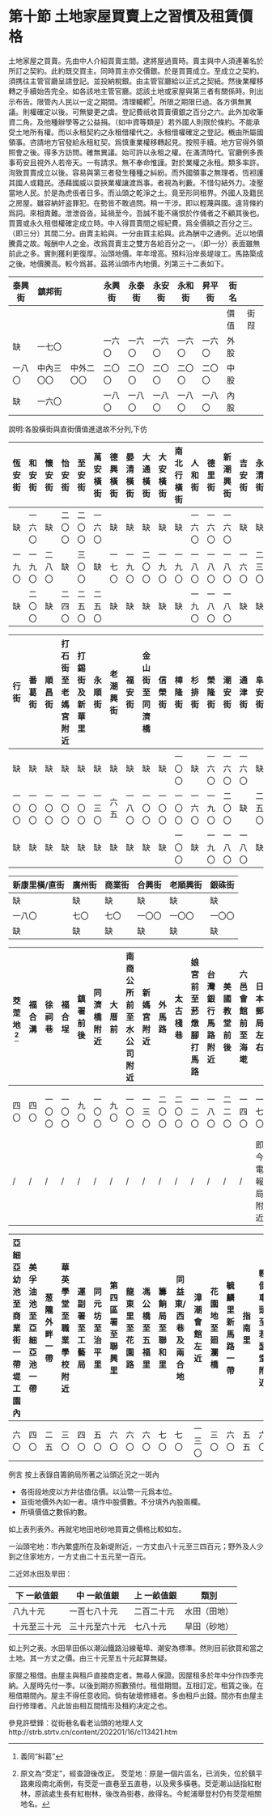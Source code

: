 # 第十節    土地家屋買賣上之習慣及租賃價格

土地家屋之買賣。先由中人介紹買賣主間。逮將屋過賣時。賣主與中人須連署名於所訂之契約。此約既交買主。同時買主亦交價銀。於是買賣成立。至成立之契約。須携往主管官廳呈請登記。並投納稅銀。由主管官廳給以正式之契紙。然後業權移轉之手續始告完全。如各該地主管官廳。認該土地或家屋與第三者有關係時。則出示布告。限管內人民以一定之期間。清理轕轇[^1]。所限之期限已過。各方俱無異議。則權確定以後。可無變更之虞。登記費祇收買賣價銀之百分之六。此外加收筆資二角。及他種辦學等之公益捐。（如中資等類是）若外國人則限於條約。不能承受土地所有權。而以永租契約之永租借權代之。永租借權確定之登記。槪由所屬國領事。咨請地方官發給永租紅契。爲慎重業權移轉起見。按照手續。地方官得外領照會之後。得多方訪問。確無異議。始可許以永租之權。在滿清時代。官廳例多畏事苟安且視外人若帝天。一有請求。無不奉命惟謹。對於業權之永租。類多率許。洵致買賣成立以後。容易與第三者發生種種之糾紛。而外國領事之無理者。恆袒護其國人或籍民。憑藉國威以耍挾業權讓渡爲事。者視為利藪。不惜勾結外力。凌壓當地人民。於是為虎倀者日多。而汕頭之乾淨之土。竟至形同租界。外國人及籍民之房屋。雖容納奸盗罪犯。在勢皆不敢過問。稍一干涉。即以輕蔑與國。違背條約爲詞。來相責難。泄泄沓沓。延禍至今。吾誠不能不痛恨於作俑者之不顧其後也。買賣或永久租借權確定成立時。中人得買賣間之經紀費。爲全價額之百分之三。（即三分）其間二分。由賣主給與。一分由買主給與。此為酬中之通例。近以地價騰貴之故。報酬中人之金。改爲買賣主之雙方各給百分之一。（即一分）表面雖無前此之多。實則獲利更復厚。汕頭地價。年年增高。預料沿岸長堤竣工。馬路築成之後。地價騰高。較今爲甚。茲將汕頭市內地價。列第三十二表如下。

| 泰興街           |       鎮邦街           |      | 永興街     | 永泰街 | 永安街 | 永和街 | 昇平街 | 街名   |      |
|-----------------|-------------------|------------|------------|--------|--------|--------|--------|--------|------|
|               |                     |            |            |        |        |        |        | 價值   | 街叚 |
|    缺          |         一七〇             |      | 一六〇     | 一六〇 | 一六〇 | 一六〇 | 一六〇 |  外股  |      |
| 一八〇                             | 中內三〇〇 | 中外二〇〇 | 二〇〇 | 二〇〇 | 二〇〇 | 二〇〇 | 二〇〇 | 中股 |  |
|      缺            |      一六〇            |      | 一八〇     | 一八〇 | 一八〇 | 一八〇 | 一八〇 |  內股  |     ||

說明:各股橫街與直街價值進退故不分列,下仿

| 恆安街 | 和安街 | 懷安街 | 怡安街 | 至安街 | 萬安橫街 | 德興橫街 | 晏清橫街 | 大通橫街 | 大安橫街 | 南北行橫街 | 人和街 | 德里街 | 新潮興街 | 吉安街 | 永清街 | 打索街 | 棉安街 | 德安橫街 | 德安街 |
|--------|--------|--------|--------|--------|----------|----------|----------|----------|----------|------------|--------|--------|----------|--------|--------|--------|--------|----------|--------|
|    缺    | 一六〇 |   缺     | 二〇〇 | 二〇〇 | 一六〇   |    缺      |    缺      |   缺       |    缺      |     缺       | 一六〇 | 一六〇 | 一六〇   |    缺    |   缺     |    缺    | 一六〇 |   缺       |   缺     |
| 一九〇 | 一九〇 | 二八〇 |   缺     | 三〇〇 |     缺     | 一七〇   | 一九〇   | 二〇〇   | 一九〇   | 一九〇     | 一八〇 | 一八〇 | 一八〇   | 一六〇 | 二三〇 | 一六〇 |   缺     | 三〇〇   | 二五〇 |
|  缺      | 二〇〇 |   缺     | 二四〇 | 二五〇 | 二五〇   |    缺      |    缺      |       缺   |    缺      | 缺           | 一九〇 | 一八〇 | 一八〇   |    缺    |     缺   |     缺   | 一八〇 |         缺 |    缺    |

| 行街   | 番葛街 | 順昌街 | 打石街至老媽宮附近 | 打錫街及新華里 | 永順街 | 老潮興街 | 福安街 | 金山街至同濟橋 | 信榮街 | 樟隆街 | 杉排街 | 榮隆街 | 潮安街 | 通津街 | 阜安街 | 育善後街 | 育善前街 | 育善街 | 第一津街 |
|--------|--------|--------|--------------------|----------------|--------|----------|--------|----------------|--------|--------|--------|--------|--------|--------|--------|----------|----------|--------|----------|
|    缺    |    缺    | 缺       |     缺               |       缺         |   缺     |    缺      |  缺      |       缺         |   缺     | 一〇〇 |   缺     | 一六〇 | 一六〇 | 一六〇 |     缺   |  缺        |   缺       |   缺     |     缺     |
| 一〇〇 | 一〇〇 | 一〇〇 | 一〇〇             | 一〇〇         | 一三〇 | 六五     | 一八〇 | 一〇〇         | 一〇〇 | 一〇〇 | 一六〇 | 一九〇 | 二〇〇 |    缺    | 二五〇 | 一八〇   | 二〇〇   | 二〇〇 | 二八〇   |
|   缺     |     缺   |    缺    |       缺             |        缺        |   缺     |    缺      |     缺   |        缺        |    缺    | 一〇〇 |   缺     | 一九〇 | 一八〇 | 一八〇 |    缺    |   缺       |     缺     |   缺     |     缺     |

| 新康里橫/直街 | 廣州街 | 商業街 | 合興街 | 老順興街 | 銀硃街 |
|---------------|--------|--------|--------|----------|--------|
|       缺        |    缺    |   缺     |     缺   |    缺      |     缺   |
| 一八〇        | 七〇   | 七〇   | 一〇〇 | 一〇〇   | 一〇〇 |
|    缺           |缺        |缺        |缺        |缺          |缺        |

| 茭萣地[^2] | 福合溝 | 徐祠巷 | 福合埕 | 鎮署前後 | 同濟橋附近 | 大厝前 | 南商公所前至水公司附近 | 新媽宮附近 | 外馬路 | 太古棧巷 | 娘宮前至菸燉腳打馬路 | 台灣銀行馬路附近 | 美國教堂前後 | 六邑會館前至海墘 | 日本郵局左右   | 元興洋行四旁 | 漳潮會館左右 | 雙和市 | 地址     |
|--------|--------|--------|--------|----------|------------|--------|------------------------|------------|--------|----------|----------------------|------------------|--------------|------------------|----------------|--------------|--------------|--------|----------|
| 四〇   | 四〇   | 一〇〇 | 一〇〇 | 九〇     | 一〇〇     | 九〇   | 一〇〇                 | 一三〇     | 二〇〇 | 二〇〇   | 一二〇               | 一八〇           | 二二〇       | 一四〇           | 一七〇         | 一八〇       | 一三〇       | 二三〇 | 每井價格 |
|    /    |    /    |/        |/        |/          |/            |/        |/                        |/            |/        |/          |/                      |/                  |/              |/                  | 即今電報局附近 |/              |/              |/        | 說明     |

| 亞細亞幼池至商業街一帶堤工園內 | 美孚油池至亞細亞池一帶 | 葱隴外畔一帶 | 華英學堂至職業學校附近 | 運副署至工藝局 | 同元坊至治平里 | 第四區署至聯興里 | 龍東里至花園路 | 馮公橋至五福里 | 籌餉局至聯和里 | 同益東/西巷及兩合地 | 漳潮會館左近 | 花園地至廻瀾橋 | 毓麟里新馬路一帶 | 指南里 | 輕便車頭至若瑟堂附近 | 八屬會館附近至鎮安門 | 郭祠前至上帝宮旁 | 老市 |
|--------------------------------|------------------------|--------------|------------------------|----------------|----------------|------------------|----------------|----------------|----------------|---------------------|--------------|----------------|------------------|--------|----------------------|----------------------|------------------|------|
| 六〇                           | 四〇                   | 二五         | 三〇                   | 四〇           | 五〇           | 六〇             | 六〇           | 六〇           | 七〇           | 七〇                | 一三〇       | 三〇           | 六〇             | 五五   | 六〇                 | 六五                 | 九〇             | 六五 |

例言 按上表錄自籌餉局所著之汕頭近況之一斑內

-   各街段地皮以方井估值估價。以汕幣一元爲本位。
-   亘街地價外內如一者。填作中股價數。不分填外內股兩欄。
-   所填價值之數係約數。

如上表列表外。再就宅地田地砂地買賣之價格比較如左。

一汕頭宅地：市內繁盛所在及新堤附近，一方丈由八十元至三四百元；野外及人少到之住家地方，一方丈由二十五元至一百元。

二近郊水田及旱田：

| 下 一畝值銀  | 中 一畝值銀    | 上 一畝值銀 |      類別        |
|--------------|----------------|-------------|--------------|
| 八九十元     | 一百七八十元   | 二百二十元  | 水田（田地） |
| 十元至三十元 | 三十元至六十元 | 七八十元    | 旱田（砂地） |

如上列之表。水田旱田係以潮汕鐵路沿線菴埠、潮安為標準。然則目前欲買和當之土地。其一方丈之價。由三十元至五十元起算無疑。

家屋之租借。由屋主與租戶直接商定者。無尋人保證。因屋租多於年中分作四季完納。入屋時先付一季。以後到期亦照數預付。租借期間。互相訂定。租賃之後。在租借期間內。屋主不得任意收囘。倘有破壞修繕者。多由租戶出錢。間亦有由屋主自行修理者。凡此皆由相互間情形及租約决定之也。

[^1]: 義同“糾葛”

[^2]: 原文為“茭定”，經查證後改正。
茭萣地：原是一個片區名，已消失，位於鎮平路東段南北兩側，有茭萣一直巷至五直巷，以及衆多橫巷。茭萣潮汕話指紅樹林，原該處生長有紅樹林，後改為街巷，故得名。今鮀浦舉登村仍有茭萣相關地名。

參見許壁鋒：從街巷名看老汕頭的地理人文http://strb.strtv.cn/content/202201/16/c113421.htm

